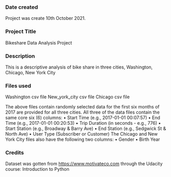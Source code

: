
### Date created
Project was create 10th October 2021.

### Project Title
Bikeshare Data Analysis Project

### Description
This is a descriptive analysis of bike share in three cities, Washington, Chicago, New York City


### Files used
Washington csv file
New_york_city csv file
Chicago csv file

The above files contain randomly selected data for the first six months of 2017 are provided for all three cities. All three of the data files contain the same core six (6) columns:
•	Start Time (e.g., 2017-01-01 00:07:57)
•	End Time (e.g., 2017-01-01 00:20:53)
•	Trip Duration (in seconds - e.g., 776)
•	Start Station (e.g., Broadway & Barry Ave)
•	End Station (e.g., Sedgwick St & North Ave)
•	User Type (Subscriber or Customer)
The Chicago and New York City files also have the following two columns:
•	Gender
•	Birth Year


### Credits
Dataset was gotten from https://www.motivateco.com through the Udacity course: Introduction to Python



